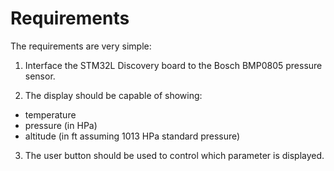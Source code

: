 # Requirements #

The requirements are very simple:

1. Interface the STM32L Discovery board to the Bosch BMP0805 pressure sensor.

2. The display should be capable of showing:

  * temperature
  * pressure (in HPa)
  * altitude (in ft assuming 1013 HPa standard pressure)

3. The user button should be used to control which parameter is displayed.
